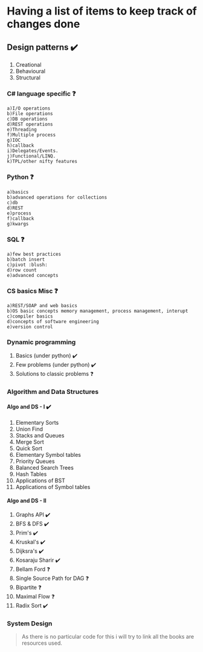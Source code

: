 # Having a list of items to keep track of changes done
## Design patterns :heavy_check_mark:
1. Creational  
2. Behavioural
3. Structural  
### C# language specific :question:
	a)I/O operations
	b)File operations
	c)DB operations
	d)REST operations
	e)Threading
	f)Multiple process
	g)IOC
	h)callback
	i)Delegates/Events.
	j)Functional/LINQ. 
	k)TPL/other nifty features
### Python :question:
	a)basics
	b)advanced operations for collections
	c)db
	d)REST
	e)process
	f)callback
	g)kwargs
### SQL	:question:
	a)few best practices
	b)batch insert
	c)pivot :blush:
	d)row count
	e)advanced concepts
### CS basics Misc :question:
	a)REST/SOAP and web basics
	b)OS basic concepts memory management, process management, interupt
	c)compiler basics
	d)concepts of software engineering
	e)version control
### Dynamic programming
1. Basics  (under python) :heavy_check_mark:
2. Few problems (under python) :heavy_check_mark:
3. Solutions to classic problems :question:

### Algorithm and Data Structures
#### Algo and DS - I :heavy_check_mark:
1. Elementary Sorts 
2. Union Find 
3. Stacks and Queues 
4. Merge Sort
5. Quick Sort 
6. Elementary Symbol tables
7. Priority Queues
8. Balanced Search Trees
9. Hash Tables
10. Applications of BST
11. Applications of Symbol tables
#### Algo and DS - II 
1. Graphs API :heavy_check_mark:
2. BFS & DFS :heavy_check_mark:
3. Prim's :heavy_check_mark:
4. Kruskal's :heavy_check_mark:
5. Dijksra's :heavy_check_mark:
6. Kosaraju Sharir :heavy_check_mark:
7. Bellam Ford :question:
8. Single Source Path for DAG :question:
9. Bipartite :question:
10. Maximal Flow :question:
11. Radix Sort :heavy_check_mark:

### System Design
> As there is no particular code for this i will try to link all the books are resources used.
